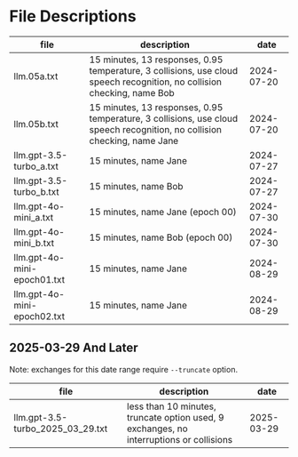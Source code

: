 # File Descriptions

| file | description | date |
|---|---|---|
| llm.05a.txt | 15 minutes, 13 responses, 0.95 temperature, 3 collisions, use cloud speech recognition, no collision checking, name Bob | 2024-07-20 |
| llm.05b.txt | 15 minutes, 13 responses, 0.95 temperature, 3 collisions, use cloud speech recognition, no collision checking, name Jane | 2024-07-20 |
| llm.gpt-3.5-turbo_a.txt | 15 minutes, name Jane | 2024-07-27 |
| llm.gpt-3.5-turbo_b.txt | 15 minutes, name Bob | 2024-07-27 |
| llm.gpt-4o-mini_a.txt | 15 minutes, name Jane (epoch 00) | 2024-07-30 |
| llm.gpt-4o-mini_b.txt | 15 minutes, name Bob (epoch 00) | 2024-07-30 |
| llm.gpt-4o-mini-epoch01.txt | 15 minutes, name Jane | 2024-08-29 |
| llm.gpt-4o-mini-epoch02.txt | 15 minutes, name Jane | 2024-08-29 |

## 2025-03-29 And Later

Note: exchanges for this date range require `--truncate` option.

| file | description | date |
|---|---|---|
| llm.gpt-3.5-turbo_2025_03_29.txt | less than 10 minutes, truncate option used, 9 exchanges, no interruptions or collisions | 2025-03-29 |




